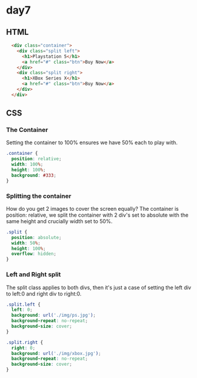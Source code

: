 # day7

## HTML

```html
  <div class="container">
    <div class="split left">
      <h1>Playstation 5</h1>
      <a href="#" class="btn">Buy Now</a>
    </div>
    <div class="split right">
      <h1>XBox Series X</h1>
      <a href="#" class="btn">Buy Now</a>
    </div>
  </div>
```

## CSS

### The Container
Setting the container to 100% ensures we have 50% each to play with.

```css
.container {
  position: relative;
  width: 100%;
  height: 100%;
  background: #333;
}
```
### Splitting the container
How do you get 2 images to cover the screen equally? 
The container is position: relative, we split the container with 2 div's set to absolute with the same height and crucially width set to 50%.

```css
.split {
  position: absolute;
  width: 50%;
  height: 100%;
  overflow: hidden;
}
```
### Left and Right split
The split class applies to both divs, then it's just a case of setting the left div to left:0 and right div to right:0.
```css
.split.left {
  left: 0;
  background: url('./img/ps.jpg');
  background-repeat: no-repeat;
  background-size: cover;
}

.split.right {
  right: 0;
  background: url('./img/xbox.jpg');
  background-repeat: no-repeat;
  background-size: cover;
}
```


